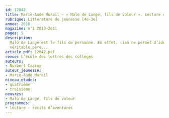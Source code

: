 ```yaml
---
id: 12042
title: Marie-Aude Murail – « Malo de Lange, fils de voleur ». Lecture cursive 
rubrique: Littérature de jeunesse [4e-3e]
annee: 2010
magazine: n°1 2010-2011
pages: 5
description: 
  Malo de Lange est le fils de personne. En effet, rien ne permet d’identifier l’enfant recueilli en 1822 par l’abbé Pigrièche à l’orphelinat de Tours. Rien, sauf une marque tatouée sur son épaule, la fleur de lis des bagnards que découvrent, horrifiées, les demoiselles de Lange qui viennent de l’adopter. Il n’a que douze ans, il est à peine éduqué, et déjà le voilà arraché à ses tantes adoptives par un certain Riflard, une brute qui se prétend son père, mais qui le bat et le séquestre. Malo parvient à s’échapper et part sur les routes à la recherche de son
  véritable père...
article_pdf: 12042.pdf
revue: L’école des lettres des collèges
auteurs:
- Norbert Czarny
auteur_jeunesse:
- Marie-Aude Murail
niveau_etudes:
- quatrième
- troisième
oeuvres:
- Malo de Lange, fils de voleur
programmes:
- lecture - récits d’aventures
---
```

